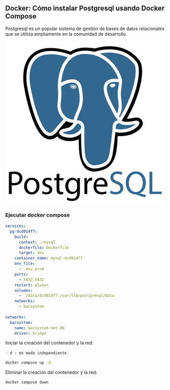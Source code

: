## Docker: Cómo instalar Postgresql usando Docker Compose

Postgresql es un popular sistema de gestión de bases de datos relacionales que se utiliza ampliamente en la comunidad de
desarrollo.

<p align="center">
    <img src="../pg/resources/943c94e8-2e22-4367-896a-b580d9640fa4.png" width="512" alt="center" height="512">
</p>

### Ejecutar docker compose

```yml
services:
  pg-dcd014f7:
    build:
      context: ./mysql
      dockerfile: Dockerfile
      target: dev
    container_name: mysql-dcd014f7
    env_file:
      - .env.prod
    ports:
      - 5432:5432
    restart: always
    volumes:
      - ./data/dcd014f7:/var/lib/postgresql/data
    networks:
      - bacsystem

networks:
  bacsystem:
    name: bacsystem-net-db
    driver: bridge
```

Iniciar la creación del contenedor y la red:

`- d : en modo independiente`

```bash
docker compose up -d
```

Eliminar la creación del contenedor y la red:

```bash
docker compose down
```



